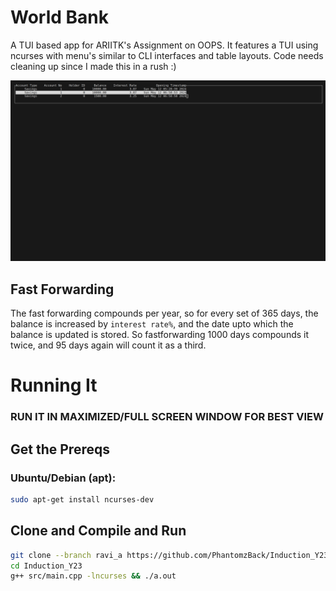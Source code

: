 # World Bank
A TUI based app for ARIITK's Assignment on OOPS. It features a TUI using ncurses with menu's similar to CLI interfaces and table layouts. Code needs cleaning up since I made this in a rush :) 

![alt text](image.png)
## Fast Forwarding
The fast forwarding compounds per year, so for every set of 365 days, the balance is increased by `interest rate%`, and the date upto which the balance is updated is stored. So fastforwarding 1000 days compounds it twice, and 95 days again will count it as a third.

# Running It
### RUN IT IN MAXIMIZED/FULL SCREEN WINDOW FOR BEST VIEW
## Get the Prereqs
### Ubuntu/Debian (apt):
```bash
sudo apt-get install ncurses-dev
```

## Clone and Compile and Run
```bash
git clone --branch ravi_a https://github.com/PhantomzBack/Induction_Y23
cd Induction_Y23
g++ src/main.cpp -lncurses && ./a.out
```


